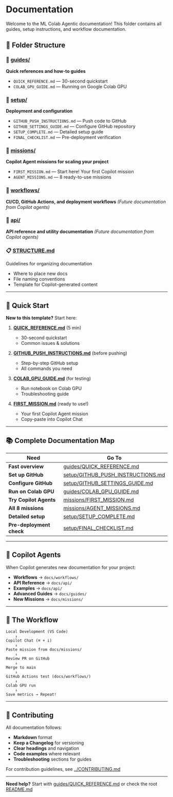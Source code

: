 # Documentation

Welcome to the ML Colab Agentic documentation! This folder contains all guides, setup instructions, and workflow documentation.

## 📁 Folder Structure

### 📖 [guides/](guides/)
**Quick references and how-to guides**
- `QUICK_REFERENCE.md` — 30-second quickstart
- `COLAB_GPU_GUIDE.md` — Running on Google Colab GPU

### 🔧 [setup/](setup/)
**Deployment and configuration**
- `GITHUB_PUSH_INSTRUCTIONS.md` — Push code to GitHub
- `GITHUB_SETTINGS_GUIDE.md` — Configure GitHub repository
- `SETUP_COMPLETE.md` — Detailed setup guide
- `FINAL_CHECKLIST.md` — Pre-deployment verification

### 🤖 [missions/](missions/)
**Copilot Agent missions for scaling your project**
- `FIRST_MISSION.md` — Start here! Your first Copilot mission
- `AGENT_MISSIONS.md` — 8 ready-to-use missions

### 🔄 [workflows/](workflows/)
**CI/CD, GitHub Actions, and deployment workflows**
*(Future documentation from Copilot agents)*

### 🔌 [api/](api/)

**API reference and utility documentation**
*(Future documentation from Copilot agents)*

### 📋 [STRUCTURE.md](STRUCTURE.md)

Guidelines for organizing documentation

- Where to place new docs
- File naming conventions
- Template for Copilot-generated content

---

## 🚀 Quick Start

**New to this template?** Start here:

1. **[QUICK_REFERENCE.md](guides/QUICK_REFERENCE.md)** (5 min)
   - 30-second quickstart
   - Common issues & solutions

2. **[GITHUB_PUSH_INSTRUCTIONS.md](setup/GITHUB_PUSH_INSTRUCTIONS.md)** (before pushing)
   - Step-by-step GitHub setup
   - All commands you need

3. **[COLAB_GPU_GUIDE.md](guides/COLAB_GPU_GUIDE.md)** (for testing)
   - Run notebook on Colab GPU
   - Troubleshooting guide

4. **[FIRST_MISSION.md](missions/FIRST_MISSION.md)** (ready to use!)
   - Your first Copilot Agent mission
   - Copy-paste into Copilot Chat

---

## 📚 Complete Documentation Map

| Need | Go To |
|------|-------|
| **Fast overview** | [guides/QUICK_REFERENCE.md](guides/QUICK_REFERENCE.md) |
| **Set up GitHub** | [setup/GITHUB_PUSH_INSTRUCTIONS.md](setup/GITHUB_PUSH_INSTRUCTIONS.md) |
| **Configure GitHub** | [setup/GITHUB_SETTINGS_GUIDE.md](setup/GITHUB_SETTINGS_GUIDE.md) |
| **Run on Colab GPU** | [guides/COLAB_GPU_GUIDE.md](guides/COLAB_GPU_GUIDE.md) |
| **Try Copilot Agents** | [missions/FIRST_MISSION.md](missions/FIRST_MISSION.md) |
| **All 8 missions** | [missions/AGENT_MISSIONS.md](missions/AGENT_MISSIONS.md) |
| **Detailed setup** | [setup/SETUP_COMPLETE.md](setup/SETUP_COMPLETE.md) |
| **Pre-deployment check** | [setup/FINAL_CHECKLIST.md](setup/FINAL_CHECKLIST.md) |

---

## 🤖 Copilot Agents

When Copilot generates new documentation for your project:
- **Workflows** → `docs/workflows/`
- **API Reference** → `docs/api/`
- **Examples** → `docs/api/`
- **Advanced Guides** → `docs/guides/`
- **New Missions** → `docs/missions/`

---

## 🎯 The Workflow

```
Local Development (VS Code)
    ↓
Copilot Chat (⌘ + i)
    ↓
Paste mission from docs/missions/
    ↓
Review PR on GitHub
    ↓
Merge to main
    ↓
GitHub Actions test (docs/workflows/)
    ↓
Colab GPU run
    ↓
Save metrics → Repeat!
```

---

## 📝 Contributing

All documentation follows:
- **Markdown** format
- **Keep a Changelog** for versioning
- **Clear headings** and navigation
- **Code examples** where relevant
- **Troubleshooting** sections for guides

For contribution guidelines, see [../CONTRIBUTING.md](../CONTRIBUTING.md)

---

**Need help?** Start with [guides/QUICK_REFERENCE.md](guides/QUICK_REFERENCE.md) or check the root [README.md](../README.md)
